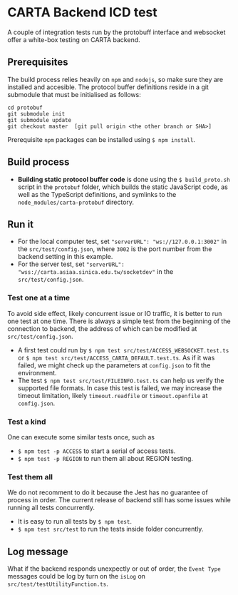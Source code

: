 # CARTA Backend ICD test
A couple of integration tests run by the protobuff interface and websocket offer a white-box testing on CARTA backend.

## Prerequisites
The build process relies heavily on `npm` and `nodejs`, so make sure they are installed and accesible. The protocol buffer definitions reside in a git submodule that must be initialised as follows:
```
cd protobuf
git submodule init
git submodule update
git checkout master  [git pull origin <the other branch or SHA>]
```
Prerequisite `npm` packages can be installed using `$ npm install`.

## Build process
* **Building static protocol buffer code** is done using the `$ build_proto.sh` script in the `protobuf` folder, which builds the static JavaScript code, as well as the TypeScript definitions, and symlinks to the `node_modules/carta-protobuf` directory.

## Run it
* For the local computer test, set
`"serverURL": "ws://127.0.0.1:3002"` 
in the `src/test/config.json`, where `3002` is the port number from the backend setting in this example.
* For the server test, set
`"serverURL": "wss://carta.asiaa.sinica.edu.tw/socketdev"` 
in the `src/test/config.json`.
### Test one at a time
To avoid side effect, likely concurrent issue or IO traffic, it is better to run one test at one time. There is always a simple test from the beginning of the connection to backend, the address of which can be modified at `src/test/config.json`.
* A first test could run by 
`$ npm test src/test/ACCESS_WEBSOCKET.test.ts` or 
`$ npm test src/test/ACCESS_CARTA_DEFAULT.test.ts`. 
As if it was failed, we might check up the parameters at `config.json` to fit the environment.
* The test `$ npm test src/test/FILEINFO.test.ts` can help us verify the supported file formats. In case this test is failed, we may increase the timeout limitation, likely `timeout.readfile` or `timeout.openfile` at `config.json`.

### Test a kind
One can execute some similar tests once, such as 
* `$ npm test -p ACCESS` to start a serial of access tests.
* `$ npm test -p REGION` to run them all about REGION testing.

### Test them all
We do not recomment to do it because the Jest has no guarantee of process in order. The current release of backend still has some issues while running all tests concurrently.
* It is easy to run all tests by `$ npm test`.
* `$ npm test src/test` to run the tests inside folder concurrently.

## Log message
What if the backend responds unexpectly or out of order, the `Event Type` messages could be log by turn on the `isLog` on `src/test/testUtilityFunction.ts`.
